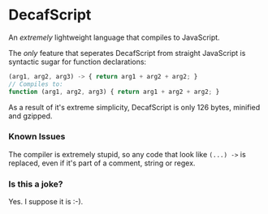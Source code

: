 DecafScript
===========

An *extremely* lightweight language that compiles to JavaScript.

The *only* feature that seperates DecafScript from straight JavaScript is syntactic sugar for function declarations:

```javascript
(arg1, arg2, arg3) -> { return arg1 + arg2 + arg2; }
// Compiles to:
function (arg1, arg2, arg3) { return arg1 + arg2 + arg2; }
```

As a result of it's extreme simplicity, DecafScript is only 126 bytes, minified and gzipped.

### Known Issues

The compiler is extremely stupid, so any code that look like `(...) ->` is replaced, even if it's part of a comment, string or regex.

### Is this a joke?

Yes. I suppose it is :-).